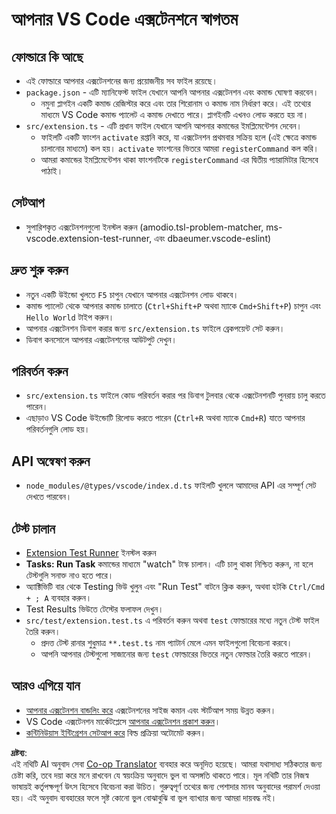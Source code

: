 <!--
CO_OP_TRANSLATOR_METADATA:
{
  "original_hash": "62b2632720dd39ef391d6b60b9b4bfb8",
  "translation_date": "2025-05-09T05:06:20+00:00",
  "source_file": "code/07.Lab/01/Apple/phi3ext/vsc-extension-quickstart.md",
  "language_code": "bn"
}
-->
# আপনার VS Code এক্সটেনশনে স্বাগতম

## ফোল্ডারে কি আছে

* এই ফোল্ডারে আপনার এক্সটেনশনের জন্য প্রয়োজনীয় সব ফাইল রয়েছে।
* `package.json` - এটি ম্যানিফেস্ট ফাইল যেখানে আপনি আপনার এক্সটেনশন এবং কমান্ড ঘোষণা করবেন।
  * নমুনা প্লাগইন একটি কমান্ড রেজিস্টার করে এবং তার শিরোনাম ও কমান্ড নাম নির্ধারণ করে। এই তথ্যের মাধ্যমে VS Code কমান্ড প্যালেট এ কমান্ড দেখাতে পারে। প্লাগইনটি এখনও লোড করতে হয় না।
* `src/extension.ts` - এটি প্রধান ফাইল যেখানে আপনি আপনার কমান্ডের ইমপ্লিমেন্টেশন দেবেন।
  * ফাইলটি একটি ফাংশন `activate` রপ্তানি করে, যা এক্সটেনশন প্রথমবার সক্রিয় হলে (এই ক্ষেত্রে কমান্ড চালানোর মাধ্যমে) কল হয়। `activate` ফাংশনের ভিতরে আমরা `registerCommand` কল করি।
  * আমরা কমান্ডের ইমপ্লিমেন্টেশন থাকা ফাংশনটিকে `registerCommand` এর দ্বিতীয় প্যারামিটার হিসেবে পাঠাই।

## সেটআপ

* সুপারিশকৃত এক্সটেনশনগুলো ইনস্টল করুন (amodio.tsl-problem-matcher, ms-vscode.extension-test-runner, এবং dbaeumer.vscode-eslint)

## দ্রুত শুরু করুন

* নতুন একটি উইন্ডো খুলতে `F5` চাপুন যেখানে আপনার এক্সটেনশন লোড থাকবে।
* কমান্ড প্যালেট থেকে আপনার কমান্ড চালাতে (`Ctrl+Shift+P` অথবা ম্যাকে `Cmd+Shift+P`) চাপুন এবং `Hello World` টাইপ করুন।
* আপনার এক্সটেনশন ডিবাগ করার জন্য `src/extension.ts` ফাইলে ব্রেকপয়েন্ট সেট করুন।
* ডিবাগ কনসোলে আপনার এক্সটেনশনের আউটপুট দেখুন।

## পরিবর্তন করুন

* `src/extension.ts` ফাইলে কোড পরিবর্তন করার পর ডিবাগ টুলবার থেকে এক্সটেনশনটি পুনরায় চালু করতে পারেন।
* এছাড়াও VS Code উইন্ডোটি রিলোড করতে পারেন (`Ctrl+R` অথবা ম্যাকে `Cmd+R`) যাতে আপনার পরিবর্তনগুলি লোড হয়।

## API অন্বেষণ করুন

* `node_modules/@types/vscode/index.d.ts` ফাইলটি খুললে আমাদের API এর সম্পূর্ণ সেট দেখতে পারবেন।

## টেস্ট চালান

* [Extension Test Runner](https://marketplace.visualstudio.com/items?itemName=ms-vscode.extension-test-runner) ইনস্টল করুন
* **Tasks: Run Task** কমান্ডের মাধ্যমে "watch" টাস্ক চালান। এটি চালু থাকা নিশ্চিত করুন, না হলে টেস্টগুলি সনাক্ত নাও হতে পারে।
* অ্যাক্টিভিটি বার থেকে Testing ভিউ খুলুন এবং "Run Test" বাটনে ক্লিক করুন, অথবা হটকি `Ctrl/Cmd + ; A` ব্যবহার করুন।
* Test Results ভিউতে টেস্টের ফলাফল দেখুন।
* `src/test/extension.test.ts` এ পরিবর্তন করুন অথবা `test` ফোল্ডারের মধ্যে নতুন টেস্ট ফাইল তৈরি করুন।
  * প্রদত্ত টেস্ট রানার শুধুমাত্র `**.test.ts` নাম প্যাটার্ন মেলে এমন ফাইলগুলো বিবেচনা করবে।
  * আপনি আপনার টেস্টগুলো সাজানোর জন্য `test` ফোল্ডারের ভিতরে নতুন ফোল্ডার তৈরি করতে পারেন।

## আরও এগিয়ে যান

* [আপনার এক্সটেনশন বান্ডলিং করে](https://code.visualstudio.com/api/working-with-extensions/bundling-extension) এক্সটেনশনের সাইজ কমান এবং স্টার্টআপ সময় উন্নত করুন।
* VS Code এক্সটেনশন মার্কেটপ্লেসে [আপনার এক্সটেনশন প্রকাশ করুন](https://code.visualstudio.com/api/working-with-extensions/publishing-extension)।
* [কন্টিনিউয়াস ইন্টিগ্রেশন সেটআপ করে](https://code.visualstudio.com/api/working-with-extensions/continuous-integration) বিল্ড প্রক্রিয়া অটোমেট করুন।

**দ্রষ্টব্য**:  
এই নথিটি AI অনুবাদ সেবা [Co-op Translator](https://github.com/Azure/co-op-translator) ব্যবহার করে অনূদিত হয়েছে। আমরা যথাসাধ্য সঠিকতার জন্য চেষ্টা করি, তবে দয়া করে মনে রাখবেন যে স্বয়ংক্রিয় অনুবাদে ভুল বা অসঙ্গতি থাকতে পারে। মূল নথিটি তার নিজস্ব ভাষায়ই কর্তৃপক্ষপূর্ণ উৎস হিসেবে বিবেচনা করা উচিত। গুরুত্বপূর্ণ তথ্যের জন্য পেশাদার মানব অনুবাদের পরামর্শ দেওয়া হয়। এই অনুবাদ ব্যবহারের ফলে সৃষ্ট কোনো ভুল বোঝাবুঝি বা ভুল ব্যাখ্যার জন্য আমরা দায়বদ্ধ নই।